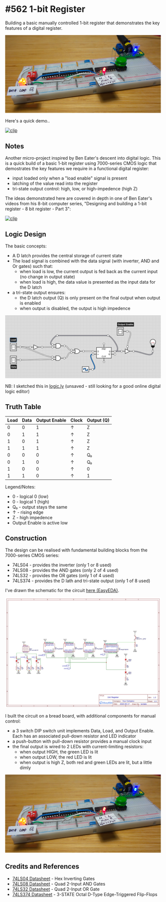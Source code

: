 # #562 1-bit Register

Building a basic manually controlled 1-bit register that demonstrates the key features of a digital register.

![Build](./assets/1bitRegister_build.jpg?raw=true)

Here's a quick demo..

[![clip](https://img.youtube.com/vi/QItWfNkyWDw/0.jpg)](https://www.youtube.com/watch?v=QItWfNkyWDw)

## Notes

Another micro-project inspired by Ben Eater's descent into digital logic.
This is a quick build of a basic 1-bit register using 7000-series CMOS logic that demostrates
the key features we require in a functional digital register:

* input loaded only when a "load enable" signal is present
* latching of the value read into the register
* tri-state output control: high, low, or high-impedence (high Z)

The ideas demonstrated here are covered in depth in one of Ben Eater's videos from his 8-bit computer series,
"Designing and building a 1-bit register - 8 bit register - Part 3":

[![clip](https://img.youtube.com/vi/-arYx_oVIj8/0.jpg)](https://www.youtube.com/watch?v=-arYx_oVIj8)

## Logic Design

The basic concepts:

* A D latch provides the central storage of current state
* The load signal is combined with the data signal (with inverter, AND and Or gates) such that:
  * when load is low, the current output is fed back as the current input (no change in output state)
  * when load is high, the data value is presented as the input data for the D latch
* a tri-state output ensures:
  * the D latch output (Q) is only present on the final output when output is enabled
  * when output is disabled, the output is high impedence

![logic_design](./assets/logic_design.jpg?raw=true)

NB: I sketched this in [logic.ly](https://logic.ly/demo) (unsaved - still looking for a good online digital logic editor)


## Truth Table

| Load | Data | Output Enable | Clock | Output (Q) |
|------|------|---------------|-------|------------|
| 0    | 0    | 1             | ↑     | Z          |
| 0    | 1    | 1             | ↑     | Z          |
| 1    | 0    | 1             | ↑     | Z          |
| 1    | 1    | 1             | ↑     | Z          |
| 0    | 0    | 0             | ↑     | Q₀         |
| 0    | 1    | 0             | ↑     | Q₀         |
| 1    | 0    | 0             | ↑     | 0          |
| 1    | 1    | 0             | ↑     | 1          |

Legend/Notes:

* 0 - logical 0 (low)
* 0 - logical 1 (high)
* Q₀ - output stays the same
* ↑ - rising edge
* Z - high impedence
* Output Enable is active low

## Construction

The design can be realised with fundamental building blocks from the 7000-series CMOS series:

* 74LS04 - provides the inverter (only 1 or 8 used)
* 74LS08 - provides the AND gates (only 2 of 4 used)
* 74LS32 - provides the OR gates (only 1 of 4 used)
* 74LS374 - provides the D lath and tri-state output (only 1 of 8 used)

I've drawn the schematic for the circuit [here (EasyEDA)](https://easyeda.com/tardate/1bitRegister).

![Schematic](./assets/1bitRegister_schematic.jpg?raw=true)

I built the circuit on a bread board, with additional components for manual control:

* a 3 switch DIP switch unit implements Data, Load, and Output Enable. Each has an associated pull-down resistor and LED indicator
* a push-button with pull-down resistor provides a manual clock input
* the final output is wired to 2 LEDs with current-limiting resistors:
  * when output HIGH, the green LED is lit
  * when output LOW, the red LED is lit
  * when output is high Z, both red and green LEDs are lit, but a little dimly

![Build](./assets/1bitRegister_build.jpg?raw=true)

## Credits and References

* [74LS04 Datasheet](https://www.futurlec.com/74LS/74LS04.shtml) - Hex Inverting Gates
* [74LS08 Datasheet](https://www.futurlec.com/74LS/74LS08.shtml) - Quad 2-Input AND Gates
* [74LS32 Datasheet](https://www.futurlec.com/74LS/74LS32.shtml) - Quad 2-Input OR Gate
* [74LS374 Datasheet](https://www.futurlec.com/74LS/74LS374.shtml) - 3-STATE Octal D-Type Edge-Triggered Flip-Flops
